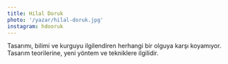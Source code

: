 ```yaml
---
title: Hilal Doruk
photo: '/yazar/hilal-doruk.jpg'
instagram: hdooruk
---
```

Tasarımı, bilimi ve kurguyu ilgilendiren herhangi bir olguya karşı koyamıyor. Tasarım teorilerine, yeni yöntem ve tekniklere ilgilidir.